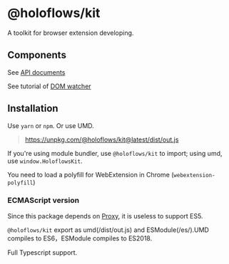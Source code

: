 # @holoflows/kit

A toolkit for browser extension developing.

## Components

See [API documents](../../api-documents/kit.md)

See tutorial of [DOM watcher](./DOM.md)

## Installation

Use `yarn` or `npm`. Or use UMD.

> https://unpkg.com/@holoflows/kit@latest/dist/out.js

If you're using module bundler, use `@holoflows/kit` to import;
using umd, use `window.HoloflowsKit`.

You need to load a polyfill for WebExtension in Chrome (`webextension-polyfill`)

### ECMAScript version

Since this package depends on [Proxy](https://mdn.io/Proxy), it is useless to support ES5.

`@holoflows/kit` export as umd(/dist/out.js) and ESModule(/es/).UMD compiles to ES6，ESModule compiles to ES2018.

Full Typescript support.
